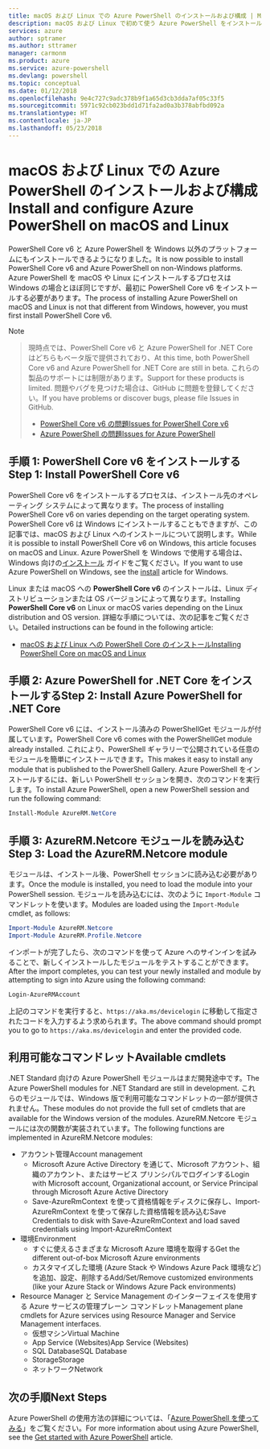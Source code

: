 ```yaml
---
title: macOS および Linux での Azure PowerShell のインストールおよび構成 | Microsoft Docs
description: macOS および Linux で初めて使う Azure PowerShell をインストールして構成する方法について説明します。
services: azure
author: sptramer
ms.author: sttramer
manager: carmonm
ms.product: azure
ms.service: azure-powershell
ms.devlang: powershell
ms.topic: conceptual
ms.date: 01/12/2018
ms.openlocfilehash: 9e4c727c9adc378b9f1a65d3cb3dda7af05c33f5
ms.sourcegitcommit: 5971c92cb023bdd1d71fa2ad0a3b378abfbd092a
ms.translationtype: HT
ms.contentlocale: ja-JP
ms.lasthandoff: 05/23/2018
---
```

# <a name="install-and-configure-azure-powershell-on-macos-and-linux"></a><span data-ttu-id="ee5e6-103">macOS および Linux での Azure PowerShell のインストールおよび構成</span><span class="sxs-lookup"><span data-stu-id="ee5e6-103">Install and configure Azure PowerShell on macOS and Linux</span></span>

<span data-ttu-id="ee5e6-104">PowerShell Core v6 と Azure PowerShell を Windows 以外のプラットフォームにもインストールできるようになりました。</span><span class="sxs-lookup"><span data-stu-id="ee5e6-104">It is now possible to install PowerShell Core v6 and Azure PowerShell on non-Windows platforms.</span></span>
<span data-ttu-id="ee5e6-105">Azure PowerShell を macOS や Linux にインストールするプロセスは Windows の場合とほぼ同じですが、最初に PowerShell Core v6 をインストールする必要があります。</span><span class="sxs-lookup"><span data-stu-id="ee5e6-105">The process of installing Azure PowerShell on macOS and Linux is not that different from Windows, however, you must first install PowerShell Core v6.</span></span>

> [!NOTE]

> <span data-ttu-id="ee5e6-106">現時点では、PowerShell Core v6 と Azure PowerShell for .NET Core はどちらもベータ版で提供されており、</span><span class="sxs-lookup"><span data-stu-id="ee5e6-106">At this time, both PowerShell Core v6 and Azure PowerShell for .NET Core are still in beta.</span></span>
> <span data-ttu-id="ee5e6-107">これらの製品のサポートには制限があります。</span><span class="sxs-lookup"><span data-stu-id="ee5e6-107">Support for these products is limited.</span></span> <span data-ttu-id="ee5e6-108">問題やバグを見つけた場合は、GitHub に問題を登録してください。</span><span class="sxs-lookup"><span data-stu-id="ee5e6-108">If you have problems or discover bugs, please file Issues in GitHub.</span></span>
>
> * [<span data-ttu-id="ee5e6-109">PowerShell Core v6 の問題</span><span class="sxs-lookup"><span data-stu-id="ee5e6-109">Issues for PowerShell Core v6</span></span>](https://github.com/PowerShell/PowerShell/issues)
> * [<span data-ttu-id="ee5e6-110">Azure PowerShell の問題</span><span class="sxs-lookup"><span data-stu-id="ee5e6-110">Issues for Azure PowerShell</span></span>](https://github.com/azure/azure-docs-powershell/issues)

## <a name="step-1-install-powershell-core-v6"></a><span data-ttu-id="ee5e6-111">手順 1: PowerShell Core v6 をインストールする</span><span class="sxs-lookup"><span data-stu-id="ee5e6-111">Step 1: Install PowerShell Core v6</span></span>

<span data-ttu-id="ee5e6-112">PowerShell Core v6 をインストールするプロセスは、インストール先のオペレーティング システムによって異なります。</span><span class="sxs-lookup"><span data-stu-id="ee5e6-112">The process of installing PowerShell Core v6 on varies depending on the target operating system.</span></span>
<span data-ttu-id="ee5e6-113">PowerShell Core v6 は Windows にインストールすることもできますが、この記事では、macOS および Linux へのインストールについて説明します。</span><span class="sxs-lookup"><span data-stu-id="ee5e6-113">While it is possible to install PowerShell Core v6 on Windows, this article focuses on macOS and Linux.</span></span> <span data-ttu-id="ee5e6-114">Azure PowerShell を Windows で使用する場合は、Windows 向けの[インストール](./install-azurerm-ps.md) ガイドをご覧ください。</span><span class="sxs-lookup"><span data-stu-id="ee5e6-114">If you want to use Azure PowerShell on Windows, see the [install](./install-azurerm-ps.md) article for Windows.</span></span>

<span data-ttu-id="ee5e6-115">Linux または macOS への **PowerShell Core v6** のインストールは、Linux ディストリビューションまたは OS バージョンによって異なります。</span><span class="sxs-lookup"><span data-stu-id="ee5e6-115">Installing **PowerShell Core v6** on Linux or macOS varies depending on the Linux distribution and OS version.</span></span>
<span data-ttu-id="ee5e6-116">詳細な手順については、次の記事をご覧ください。</span><span class="sxs-lookup"><span data-stu-id="ee5e6-116">Detailed instructions can be found in the following article:</span></span>

- [<span data-ttu-id="ee5e6-117">macOS および Linux への PowerShell Core のインストール</span><span class="sxs-lookup"><span data-stu-id="ee5e6-117">Installing PowerShell Core on macOS and Linux</span></span>](/powershell/scripting/setup/installing-powershell-core-on-macos-and-linux)

## <a name="step-2-install-azure-powershell-for-net-core"></a><span data-ttu-id="ee5e6-118">手順 2: Azure PowerShell for .NET Core をインストールする</span><span class="sxs-lookup"><span data-stu-id="ee5e6-118">Step 2: Install Azure PowerShell for .NET Core</span></span>

<span data-ttu-id="ee5e6-119">PowerShell Core v6 には、インストール済みの PowerShellGet モジュールが付属しています。</span><span class="sxs-lookup"><span data-stu-id="ee5e6-119">PowerShell Core v6 comes with the PowerShellGet module already installed.</span></span> <span data-ttu-id="ee5e6-120">これにより、PowerShell ギャラリーで公開されている任意のモジュールを簡単にインストールできます。</span><span class="sxs-lookup"><span data-stu-id="ee5e6-120">This makes it easy to install any module that is published to the PowerShell Gallery.</span></span> <span data-ttu-id="ee5e6-121">Azure PowerShell をインストールするには、新しい PowerShell セッションを開き、次のコマンドを実行します。</span><span class="sxs-lookup"><span data-stu-id="ee5e6-121">To install Azure PowerShell, open a new PowerShell session and run the following command:</span></span>

```powershell
Install-Module AzureRM.NetCore
```

## <a name="step-3-load-the-azurermnetcore-module"></a><span data-ttu-id="ee5e6-122">手順 3: AzureRM.Netcore モジュールを読み込む</span><span class="sxs-lookup"><span data-stu-id="ee5e6-122">Step 3: Load the AzureRM.Netcore module</span></span>

<span data-ttu-id="ee5e6-123">モジュールは、インストール後、PowerShell セッションに読み込む必要があります。</span><span class="sxs-lookup"><span data-stu-id="ee5e6-123">Once the module is installed, you need to load the module into your PowerShell session.</span></span> <span data-ttu-id="ee5e6-124">モジュールを読み込むには、次のように `Import-Module` コマンドレットを使います。</span><span class="sxs-lookup"><span data-stu-id="ee5e6-124">Modules are loaded using the `Import-Module` cmdlet, as follows:</span></span>

```powershell
Import-Module AzureRM.Netcore
Import-Module AzureRM.Profile.Netcore
```

<span data-ttu-id="ee5e6-125">インポートが完了したら、次のコマンドを使って Azure へのサインインを試みることで、新しくインストールしたモジュールをテストすることができます。</span><span class="sxs-lookup"><span data-stu-id="ee5e6-125">After the import completes, you can test your newly installed and module by attempting to sign into Azure using the following command:</span></span>

```powershell
Login-AzureRMAccount
```

<span data-ttu-id="ee5e6-126">上記のコマンドを実行すると、`https://aka.ms/devicelogin` に移動して指定されたコードを入力するよう求められます。</span><span class="sxs-lookup"><span data-stu-id="ee5e6-126">The above command should prompt you to go to `https://aka.ms/devicelogin` and enter the provided code.</span></span>

## <a name="available-cmdlets"></a><span data-ttu-id="ee5e6-127">利用可能なコマンドレット</span><span class="sxs-lookup"><span data-stu-id="ee5e6-127">Available cmdlets</span></span>

<span data-ttu-id="ee5e6-128">.NET Standard 向けの Azure PowerShell モジュールはまだ開発途中です。</span><span class="sxs-lookup"><span data-stu-id="ee5e6-128">The Azure PowerShell modules for .NET Standard are still in development.</span></span> <span data-ttu-id="ee5e6-129">これらのモジュールでは、Windows 版で利用可能なコマンドレットの一部が提供されません。</span><span class="sxs-lookup"><span data-stu-id="ee5e6-129">These modules do not provide the full set of cmdlets that are available for the Windows version of the modules.</span></span> <span data-ttu-id="ee5e6-130">AzureRM.Netcore モジュールには次の関数が実装されています。</span><span class="sxs-lookup"><span data-stu-id="ee5e6-130">The following functions are implemented in AzureRM.Netcore modules:</span></span>

* <span data-ttu-id="ee5e6-131">アカウント管理</span><span class="sxs-lookup"><span data-stu-id="ee5e6-131">Account management</span></span>
  - <span data-ttu-id="ee5e6-132">Microsoft Azure Active Directory を通じて、Microsoft アカウント、組織のアカウント、またはサービス プリンシパルでログインする</span><span class="sxs-lookup"><span data-stu-id="ee5e6-132">Login with Microsoft account, Organizational account, or Service Principal through Microsoft Azure Active Directory</span></span>
  - <span data-ttu-id="ee5e6-133">Save-AzureRmContext を使って資格情報をディスクに保存し、Import-AzureRmContext を使って保存した資格情報を読み込む</span><span class="sxs-lookup"><span data-stu-id="ee5e6-133">Save Credentials to disk with Save-AzureRmContext and load saved credentials using Import-AzureRmContext</span></span>
* <span data-ttu-id="ee5e6-134">環境</span><span class="sxs-lookup"><span data-stu-id="ee5e6-134">Environment</span></span>
  - <span data-ttu-id="ee5e6-135">すぐに使えるさまざまな Microsoft Azure 環境を取得する</span><span class="sxs-lookup"><span data-stu-id="ee5e6-135">Get the different out-of-box Microsoft Azure environments</span></span>
  - <span data-ttu-id="ee5e6-136">カスタマイズした環境 (Azure Stack や Windows Azure Pack 環境など) を追加、設定、削除する</span><span class="sxs-lookup"><span data-stu-id="ee5e6-136">Add/Set/Remove customized environments (like your Azure Stack or Windows Azure Pack environments)</span></span>
* <span data-ttu-id="ee5e6-137">Resource Manager と Service Management のインターフェイスを使用する Azure サービスの管理プレーン コマンドレット</span><span class="sxs-lookup"><span data-stu-id="ee5e6-137">Management plane cmdlets for Azure services using Resource Manager and Service Management interfaces.</span></span>
  - <span data-ttu-id="ee5e6-138">仮想マシン</span><span class="sxs-lookup"><span data-stu-id="ee5e6-138">Virtual Machine</span></span>
  - <span data-ttu-id="ee5e6-139">App Service (Websites)</span><span class="sxs-lookup"><span data-stu-id="ee5e6-139">App Service (Websites)</span></span>
  - <span data-ttu-id="ee5e6-140">SQL Database</span><span class="sxs-lookup"><span data-stu-id="ee5e6-140">SQL Database</span></span>
  - <span data-ttu-id="ee5e6-141">Storage</span><span class="sxs-lookup"><span data-stu-id="ee5e6-141">Storage</span></span>
  - <span data-ttu-id="ee5e6-142">ネットワーク</span><span class="sxs-lookup"><span data-stu-id="ee5e6-142">Network</span></span>

## <a name="next-steps"></a><span data-ttu-id="ee5e6-143">次の手順</span><span class="sxs-lookup"><span data-stu-id="ee5e6-143">Next Steps</span></span>

<span data-ttu-id="ee5e6-144">Azure PowerShell の使用方法の詳細については、「[Azure PowerShell を使ってみる](get-started-azureps.md)」をご覧ください。</span><span class="sxs-lookup"><span data-stu-id="ee5e6-144">For more information about using Azure PowerShell, see the [Get started with Azure PowerShell](get-started-azureps.md) article.</span></span>
